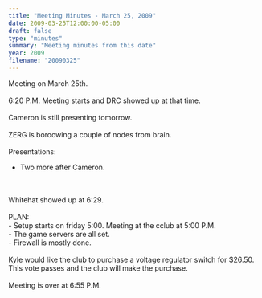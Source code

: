 ```yaml
---
title: "Meeting Minutes - March 25, 2009"
date: 2009-03-25T12:00:00-05:00
draft: false
type: "minutes"
summary: "Meeting minutes from this date"
year: 2009
filename: "20090325"
---
```


Meeting on March 25th.<br />
<br />
6:20 P.M. Meeting starts and DRC showed up at that time.<br />
<br />
Cameron is still presenting tomorrow.<br />
<br />
ZERG is boroowing a couple of nodes from brain.<br />
<br />
Presentations:<br />
- Two more after Cameron.<br />
<br />
<br />
Whitehat showed up at 6:29.<br />
<br />
PLAN:<br />
- Setup starts on friday 5:00. Meeting at the cclub at 5:00 P.M.<br />
- The game servers are all set.<br />
- Firewall is mostly done.<br />
<br />
Kyle would like the club to purchase a voltage regulator switch for $26.50. This vote passes and the club will make the purchase.<br />
<br />
Meeting is over at 6:55 P.M.
